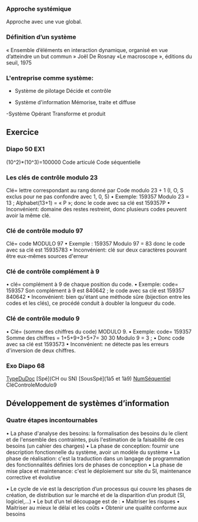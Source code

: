 


### Approche systémique 
Approche avec une vue global.

### Définition d’un système
« Ensemble d’éléments en interaction dynamique,
organisé en vue d’atteindre un but commun » Joël
De Rosnay «Le macroscope », éditions du seuil,
1975

### L'entreprise comme système:
- Système de pilotage 
Décide et contrôle

- Système d'information
Mémorise, traite et diffuse

-Système Opérant
Transforme et produit

## Exercice
### Diapo 50 EX1
(10^2)*(10^3)=100000
Code articulé
Code séquentielle



### Les clés de contrôle modulo 23
Clé= lettre correspondant au rang donné par Code
modulo 23 + 1 (I, O, S exclus pour ne pas confondre
avec 1, 0, 5)
• Exemple: 159357 Modulo 23 = 13 ;
Alphabet(13+1) = « P »;
donc le code avec sa clé est 159357P
• Inconvénient: domaine des restes restreint, donc
plusieurs codes peuvent avoir la même clé.


### Clé de contrôle modulo 97
Clé= code MODULO 97
• Exemple : 159357 Modulo 97 = 83
donc le code avec sa clé est 15935783
• Inconvénient: clé sur deux caractères pouvant être
eux-mêmes sources d'erreur

### Clé de contrôle complément à 9
• clé= complément à 9 de chaque position du code.
• Exemple: code= 159357
Son complément à 9 est 840642 ; le code avec sa clé
est 159357 840642
• Inconvénient: bien qu'étant une méthode sûre
(bijection entre les codes et les clés), ce procédé
conduit à doubler la longueur du code.



### Clé de contrôle modulo 9
• Clé= (somme des chiffres du code) MODULO 9.
• Exemple: code= 159357
Somme des chiffres = 1+5+9+3+5+7= 30
30 Modulo 9 = 3 ;
• Donc code avec sa clé est 1593573
• Inconvénient: ne détecte pas les erreurs d'inversion
de deux chiffres.


### Exo Diapo 68 
[TypeDuDoc](1,2ou3) [Spé](CH ou SN) [SousSpé](1à5 et 1à9) [NumSéquentiel](AutoIncrement) 
CléControleModulo9

## Développement de systèmes d’information
### Quatre étapes incontournables
• La phase d'analyse des besoins: la formalisation des
besoins du le client et de l'ensemble des contraintes,
puis l'estimation de la faisabilité de ces besoins (un
cahier des charges)
• La phase de conception: fournir une description
fonctionnelle du système, avoir un modèle du système
• La phase de réalisation: c'est la traduction dans un
langage de programmation des fonctionnalités définies
lors de phases de conception
• La phase de mise place et maintenance: c'est le
déploiement sur site du SI, maintenance corrective et
évolutive 

• Le cycle de vie est la description d’un processus qui
couvre les phases de création, de distribution sur le
marché et de la disparition d’un produit (SI,
logiciel,…)
• Le but d’un tel découpage est de :
• Maitriser les risques
• Maitriser au mieux le délai et les coûts
• Obtenir une qualité conforme aux besoins



